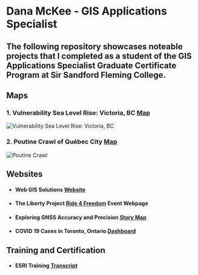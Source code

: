 # Dana McKee - GIS Applications Specialist
## **The following repository showcases noteable projects that I completed as a student of the GIS Applications Specialist Graduate Certificate Program at Sir Sandford Fleming College.**

## Maps

### 1. Vulnerability Sea Level Rise: Victoria, BC [Map](https://danammckee.github.io/Projects/Maps/SeaLevelRise_Victoria_BC.pdf)

![Vulnerability Sea Level Rise: Victoria, BC](https://danammckee.github.io/Projects/Maps/SeaLevelRise_Victoria_BC.jpg)

### 2. Poutine Crawl of Québec City [Map](https://danammckee.github.io/Projects/Maps/PoutineCrawlofQuebecCity.pdf)

![Poutine Crawl](https://danammckee.github.io/Projects/Maps/PoutineCrawlofQuebecCity.jpg)

## Websites

* #### Web GIS Solutions [Website](https://luna.flemingcollege.ca/geom99/2021/web1/index.html)

* #### The Liberty Project [Ride 4 Freedom](https://www.the-libertyproject.org/ride-4-freedom) Event Webpage

* #### Exploring GNSS Accuracy and Precision [Story Map](https://storymaps.arcgis.com/stories/486c2e8f1c4e43d28a85ecc38877fc4d)

* #### COVID 19 Cases in Toronto, Ontario [Dashboard](https://fleming.maps.arcgis.com/apps/dashboards/d4b1d1890832486484e9274455c2a012)

## Training and Certification

* #### ESRI Training [Transcript](https://danammckee.github.io/Projects/ESRITraining/Dana_McKee_ESRITrainingTranscript.pdf)
